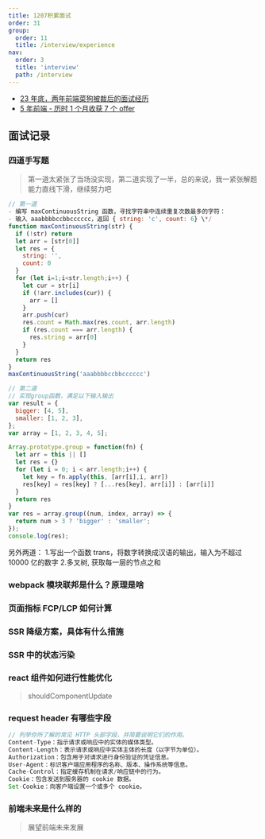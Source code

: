 ```yaml
---
title: 1207积累面试
order: 31
group:
  order: 11
  title: /interview/experience
nav:
  order: 3
  title: 'interview'
  path: /interview
---
```


- [23 年底，两年前端菜狗被裁后的面试经历](https://mp.weixin.qq.com/s/GxBq2HGpAtGGC9hL_WGx-Q)
- [5 年前端 - 历时 1 个月收获 7 个 offer](https://juejin.cn/post/7142690757722243102?searchId=20231207104934943006535CA256E27B1B)

## 面试记录

### 四道手写题

> 第一道太紧张了当场没实现，第二道实现了一半，总的来说，我一紧张解题能力直线下滑，继续努力吧

```js
// 第一道
- 编写 maxContinuousString 函数，寻找字符串中连续重复次数最多的字符：
- 输入 aaabbbbccbbcccccc，返回 { string: 'c', count: 6} \*/
function maxContinuousString(str) {
  if (!str) return
  let arr = [str[0]]
  let res = {
    string: '',
    count: 0
  }
  for (let i=1;i<str.length;i++) {
    let cur = str[i]
    if (!arr.includes(cur)) {
      arr = []
    }
    arr.push(cur)
    res.count = Math.max(res.count, arr.length)
    if (res.count === arr.length) {
      res.string = arr[0]
    }
  }
  return res
}
maxContinuousString('aaabbbbccbbcccccc')

// 第二道
// 实现group函数，满足以下输入输出
var result = {
  bigger: [4, 5],
  smaller: [1, 2, 3],
};
var array = [1, 2, 3, 4, 5];

Array.prototype.group = function(fn) {
  let arr = this || []
  let res = {}
  for (let i = 0; i < arr.length;i++) {
    let key = fn.apply(this, [arr[i],i, arr])
    res[key] = res[key] ? [...res[key], arr[i]] : [arr[i]]
  }
  return res
}
var res = array.group((num, index, array) => {
  return num > 3 ? 'bigger' : 'smaller';
});
console.log(res);

```

另外两道： 1.写出一个函数 trans，将数字转换成汉语的输出，输入为不超过 10000 亿的数字 2.多叉树, 获取每一层的节点之和

### webpack 模块联邦是什么？原理是啥

### 页面指标 FCP/LCP 如何计算

### SSR 降级方案，具体有什么措施

### SSR 中的状态污染

### react 组件如何进行性能优化

> shouldComponentUpdate

### request header 有哪些字段

```js
// 列举你所了解的常见 HTTP 头部字段，并简要说明它们的作用。
Content-Type：指示请求或响应中的实体的媒体类型。
Content-Length：表示请求或响应中实体主体的长度（以字节为单位）。
Authorization：包含用于对请求进行身份验证的凭证信息。
User-Agent：标识客户端应用程序的名称、版本、操作系统等信息。
Cache-Control：指定缓存机制在请求/响应链中的行为。
Cookie：包含发送到服务器的 cookie 数据。
Set-Cookie：向客户端设置一个或多个 cookie。
```

### 前端未来是什么样的

> 展望前端未来发展
